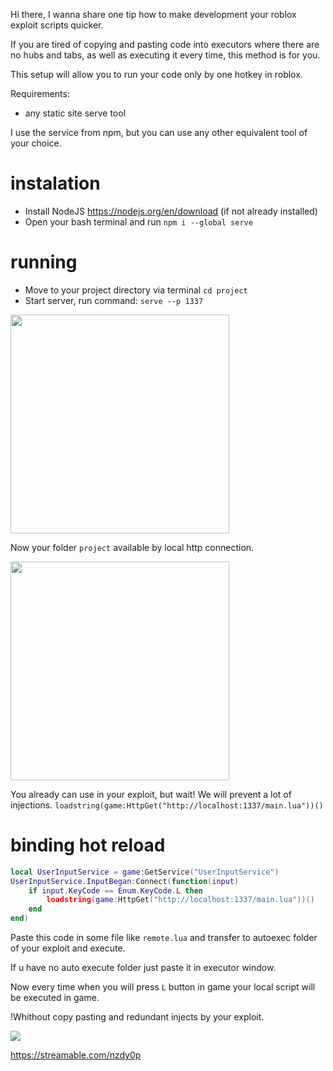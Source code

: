 
Hi there, I wanna share one tip how to make development your roblox exploit scripts quicker.

If you are tired of copying and pasting code into executors where there are no hubs and tabs, as well as executing it every time, this method is for you.

This setup will allow you to run your code only by one hotkey in roblox.

Requirements:
- any static site serve tool


I use the service from npm, but you can use any other equivalent tool of your choice.

# instalation
- Install NodeJS https://nodejs.org/en/download (if not already installed)
- Open your bash terminal and run `npm i --global serve`

# running
- Move to your project directory via terminal `cd project`
- Start server, run command: `serve --p 1337`

<img src="https://github.com/asyv3n/roblox-dev-script-env/assets/153901936/ea872183-cc56-4df0-970b-0ebe89088439" width="350">

Now your folder `project` available by local http connection.

<img src="https://github.com/asyv3n/roblox-dev-script-env/assets/153901936/9fe647cb-de60-47a2-9d3d-ab2150783044" width="350">

You already can use in your exploit, but wait! We will prevent a lot of injections.
`loadstring(game:HttpGet("http://localhost:1337/main.lua"))()`

# binding hot reload

```lua
local UserInputService = game:GetService("UserInputService")
UserInputService.InputBegan:Connect(function(input)
    if input.KeyCode == Enum.KeyCode.L then
        loadstring(game:HttpGet("http://localhost:1337/main.lua"))()
    end
end)
```

Paste this code in some file like `remote.lua` and transfer to autoexec folder of your exploit and execute.

If u have no auto execute folder just paste it in executor window.


Now every time when you will press `L` button in game your local script will be executed in game. 

!Whithout copy pasting and redundant injects by your exploit.


![](https://github.com/asyv3n/roblox-dev-script-env/assets/153901936/7c2d34ee-82a1-492b-98bc-6075cee1ab26)

https://streamable.com/nzdy0p
